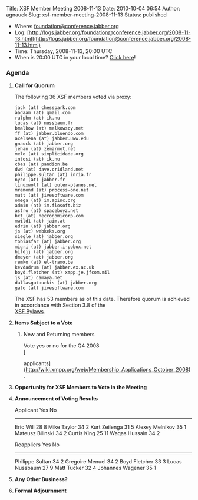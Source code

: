 Title: XSF Member Meeting 2008-11-13
Date: 2010-10-04 06:54
Author: agnauck
Slug: xsf-member-meeting-2008-11-13
Status: published

-   Where:
    [foundation@conference.jabber.org](xmpp:foundation@conference.jabber.org?join)
-   Log:
    [http://logs.jabber.org/foundation@conference.jabber.org/2008-11-13.html](http://logs.jabber.org/foundation@conference.jabber.org/2008-11-13.html)
-   Time: Thursday, 2008-11-13, 20:00 UTC
-   When is 20:00 UTC in your local time? [Click
    here](http://www.worldtimeserver.com/)!

### Agenda

1.  **Call for Quorum**

    The following 36 XSF members voted via proxy:

        jack (at) chesspark.com
        aadaam (at) gmail.com
        ralphm (at) ik.nu
        lucas (at) nussbaum.fr
        bmalkow (at) malkowscy.net
        ff (at) jabber.bluendo.com
        axelsena (at) jabber.uww.edu
        gnauck (at) jabber.org
        jehan (at) zemarmot.net
        melo (at) simplicidade.org
        intosi (at) ik.nu
        cbas (at) pandion.be
        dwd (at) dave.cridland.net
        philippe.sultan (at) inria.fr
        nyco (at) jabber.fr
        linuxwolf (at) outer-planes.net
        mremond (at) process-one.net
        matt (at) jivesoftware.com
        omega (at) im.apinc.org
        admin (at) im.flosoft.biz
        astro (at) spaceboyz.net
        bct (at) necronomicorp.com
        mwild1 (at) jaim.at
        edrin (at) jabber.org
        js (at) webkeks.org
        siegle (at) jabber.org
        tobiasfar (at) jabber.org
        migri (at) jabber.i-pobox.net
        hildjj (at) jabber.org
        dmeyer (at) jabber.org
        remko (at) el-tramo.be
        kevdadrum (at) jabber.ex.ac.uk
        boyd.fletcher (at) xmpp.je.jfcom.mil
        js (at) camaya.net
        dallasgutauckis (at) jabber.org
        gato (at) jivesoftware.com   

    The XSF has 53 members as of this date. Therefore quorum is achieved
    in accordance with Section 3.8 of the  
    [XSF Bylaws](/xsf/docs/bylaws.shtml).

2.  **Items Subject to a Vote**

    1.  New and Returning members

        Vote yes or no for the Q4 2008  
        [  

        applicants](http://wiki.xmpp.org/web/Membership_Applications_October_2008).

3.  **Opportunity for XSF Members to Vote in the Meeting**

4.  **Announcement of Voting Results**

      Applicant          Yes   No
      ------------------ ----- ----
      Eric Will          28    8
      Mike Taylor        34    2
      Kurt Zeilenga      31    5
      Alexey Melnikov    35    1
      Mateusz Bilinski   34    2
      Curtis King        25    11
      Waqas Hussain      34    2

      
     

      Reappliers         Yes   No
      ------------------ ----- ----
      Philippe Sultan    34    2
      Gregoire Menuel    34    2
      Boyd Fletcher      33    3
      Lucas Nussbaum     27    9
      Matt Tucker        32    4
      Johannes Wagener   35    1

5.  **Any Other Business?**

6.  **Formal Adjournment**


